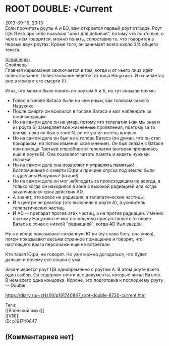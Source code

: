 ROOT DOUBLE: √Current
=====================

  
2013-09-19, 23:13  
 Если прочитать роуты А и БЭ, вам откроется первый роут отгадок. Роут ЦЭ. Я его про себя называю "роут для дебилов", потому что почти всё, о чём в нём говорится, можно понять, сопоставив то, что говорится в первых двух роутах. Кроме того, он занимает всего около 3% общего текста.   
   
  [(спойлеры)](https://zHz00.diary.ru/p191740847.htm?index=1#linkmore191740847m1)      
 Спойлеры!   
 Главная наркомания заключается в том, когда и от чьего лица идёт повествование. Повествование ведётся от лица Нацухико. И начинается оно в момент его смерти (!).   
   
 Итак, что можно было понять по роутам А и Б, но тут сказали прямо:   
 - Голос в голове Ватасэ были ни чем иным, как голосом самого Нацухико.   
 - После смерти он вселился в голове Ватасэ и мог наблюдать за происходящим   
 - Но на самом деле он не умер, потому что телепатия (как мы знаем из роута Б) замедляет все жизненные проявления, поэтому за то время, пока он был в зоне N, он не успел истечь кровью.   
 - Но на самом деле он был не в голове Ватасэ (он думал, что он стал призраком, но потом изменил своё мнение). Он был связан с Ватасэ при помощи Третьей способности телепатии (которая проявилась ещё в роуте Б). Она позволяет читать память и видеть чужими глазами.   
 - Но на самом деле она позволяет и управлять памятью! Воспоминания о смерти Ю:ри и причине спуска под землю были подделаны Нацухико! (яхари!)   
 - Но на самом деле он мог наблюдать за происходящим не всегда, а только когда он находился в зоне с высокой радиацией или когда заканчивался срок действия AD.   
 - А значит, это вовсе не радиация, а телепатические частицы.   
 - И в центре не реактор (это выяснили в роуте А), а усилитель телепатических частиц.   
 - И AD -- препарат против этих частиц, а не против радиации. Именно поэтому Нацухико не мог полноценно присутствовать в голове Ватасэ в зонах с низкой "радиацией", когда AD был введён.   
   
 Ну а в конце показывают связанную Ю:ри (ну слава богу, она жива), потом показывают весьма странное помещение и говорят, что настоящего врага персонажи ещё не встретили.   
   
 Кто такая Ю:ри, не говорят. Но уже можно догадаться, что будет дальше и почему все сошли с ума.   
   
 Заканчивается роут ЦЭ одновременно с роутом А. В этом роуте всего один выбор. Он содержит почти все документы, которые читал Ватасэ. В нём всего одна концовка. Короче, это подготовка к последнему роуту -- Double.   
     
  
<https://diary.ru/~zHz00/p191740847_root-double-8730-current.htm>  
  
Теги:  
[[Японский язык]]  
[[VN]]  
ID: p191740847  


(Комментариев нет)
------------------